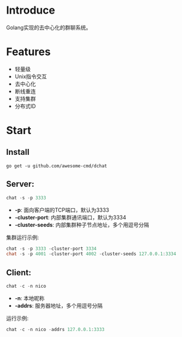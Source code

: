 # Introduce
Golang实现的去中心化的群聊系统。
# Features
 - 轻量级
 - Unix指令交互
 - 去中心化
 - 断线重连
 - 支持集群
 - 分布式ID
# Start
## Install
```golang
go get -u github.com/awesome-cmd/dchat
```
## Server:
```powershell
chat -s -p 3333
```
 - **-p**: 面向客户端的TCP端口，默认为3333
 - **-cluster-port**: 内部集群通讯端口，默认为3334
 - **-cluster-seeds**: 内部集群种子节点地址，多个用逗号分隔

集群运行示例:
```powershell
chat -s -p 3333 -cluster-port 3334
chat -s -p 4001 -cluster-port 4002 -cluster-seeds 127.0.0.1:3334
```
## Client:
```powershell
chat -c -n nico
```
 - **-n**: 本地昵称
 - **-addrs**: 服务器地址，多个用逗号分隔
 
运行示例:
```powershell
chat -c -n nico -addrs 127.0.0.1:3333
```
